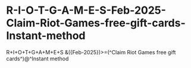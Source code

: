 # R-I-O-T-G-A-M-E-S-Feb-2025-Claim-Riot-Games-free-gift-cards-Instant-method
R+I+O+T+G+A+M+E+S &amp;({Feb-2025})>=(^Claim Riot Games free gift cards^)@^Instant method
